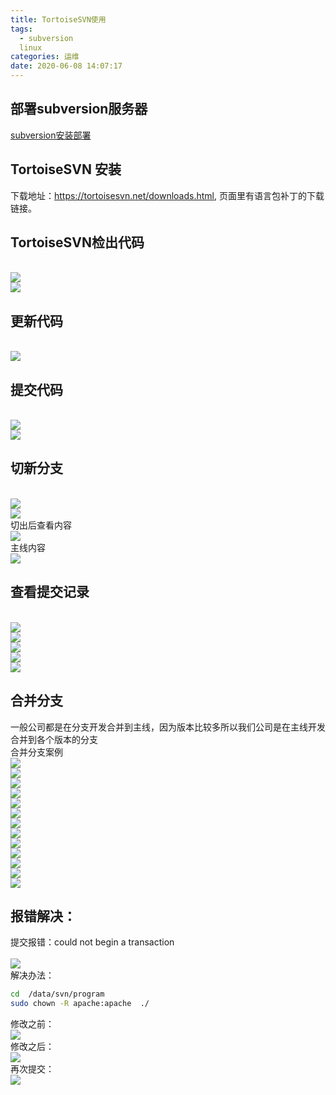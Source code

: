 ```yaml
---
title: TortoiseSVN使用
tags:
  - subversion
  linux
categories: 运维
date: 2020-06-08 14:07:17
---
```

## 部署subversion服务器
[subversion安装部署](https://xinlong.youare.ink/2019/12/03/test/#4)

## TortoiseSVN 安装
下载地址：https://tortoisesvn.net/downloads.html, 页面里有语言包补丁的下载链接。

## TortoiseSVN检出代码
<br/>![](../5.png)<br/>
![](../6.png)

## 更新代码
<br/>![](../7.png)<br/>

## 提交代码
<br/>![](../8.png)<br/>
![](../9.png)

## 切新分支
<br/>![](../10.png)<br/>
![](../14.png)
<br/>切出后查看内容<br/>
![](../15.png)
<br/>主线内容<br/>
![](../16.png)

## 查看提交记录
<br/>![](../18.png)<br/>
![](../19.png)
<br/>![](../20.png)<br/>
![](../21.png)
<br/>![](../22.png)<br/>

## 合并分支
一般公司都是在分支开发合并到主线，因为版本比较多所以我们公司是在主线开发合并到各个版本的分支
<br/>合并分支案例<br/>
![](../33.png)
<br/>![](../34.png)<br/>
![](../35.png)
<br/>![](../36.png)<br/>
![](../37.png)
<br/>![](../38.png)<br/>
![](../39.png)
<br/>![](../40.png)<br/>
![](../41.png)
<br/>![](../42.png)<br/>
![](../43.png)
<br/>![](../44.png)<br/>
![](../45.png)


## 报错解决：
提交报错：could not begin a transaction  
<br/>![](../1.png)<br/>
解决办法：
```bash
cd  /data/svn/program
sudo chown -R apache:apache  ./
```
修改之前：
<br/>![](../2.png)<br/>
修改之后：
<br/>![](../3.png)<br/>
再次提交：
<br/>![](../4.png)<br/>

